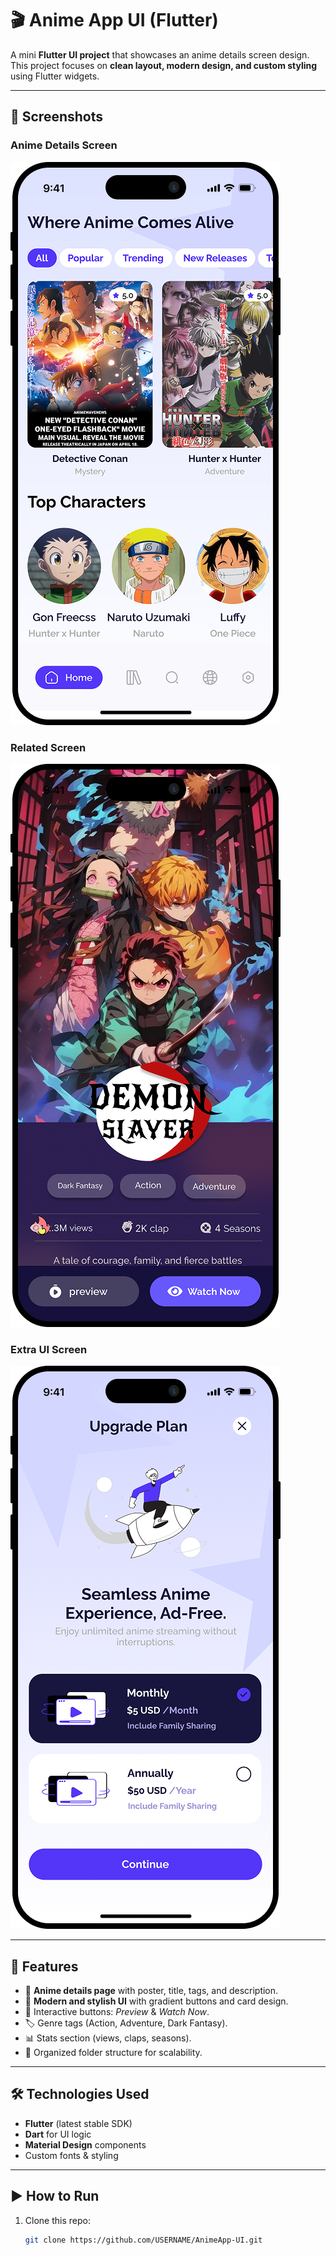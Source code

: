 # 🎬 Anime App UI (Flutter)

A mini **Flutter UI project** that showcases an anime details screen design.  
This project focuses on **clean layout, modern design, and custom styling** using Flutter widgets.

---

## 📱 Screenshots

### Anime Details Screen
![Screen 1](./assets/screen1.png)

### Related Screen
![Screen 2](./assets/screen2.png)

### Extra UI Screen
![Screen 3](./assets/screen3.png)

---

## 🚀 Features
- 📖 **Anime details page** with poster, title, tags, and description.  
- 🎨 **Modern and stylish UI** with gradient buttons and card design.  
- 🔘 Interactive buttons: *Preview* & *Watch Now*.  
- 🏷️ Genre tags (Action, Adventure, Dark Fantasy).  
- 📊 Stats section (views, claps, seasons).  
- 📂 Organized folder structure for scalability.  

---

## 🛠️ Technologies Used
- **Flutter** (latest stable SDK)  
- **Dart** for UI logic  
- **Material Design** components  
- Custom fonts & styling  

---

## ▶️ How to Run
1. Clone this repo:
   ```bash
   git clone https://github.com/USERNAME/AnimeApp-UI.git
